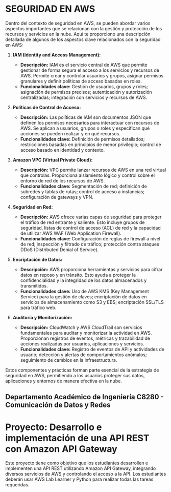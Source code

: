 # SEGURIDAD EN AWS

Dentro del contexto de seguridad en AWS, se pueden abordar varios aspectos importantes que se relacionan con la gestión y protección de los recursos y servicios en la nube. Aquí te proporciono una descripción detallada de algunos de los aspectos clave relacionados con la seguridad en AWS:

1. **IAM (Identity and Access Management):**
   - **Descripción:** IAM es el servicio central de AWS que permite gestionar de forma segura el acceso a los servicios y recursos de AWS. Permite crear y controlar usuarios y grupos, asignar permisos granulares y definir políticas de acceso basadas en roles.
   - **Funcionalidades clave:** Gestión de usuarios, grupos y roles; asignación de permisos precisos; autenticación y autorización centralizadas; integración con servicios y recursos de AWS.

2. **Políticas de Control de Acceso:**
   - **Descripción:** Las políticas de IAM son documentos JSON que definen los permisos necesarios para interactuar con recursos de AWS. Se aplican a usuarios, grupos o roles y especifican qué acciones se pueden realizar y en qué recursos.
   - **Funcionalidades clave:** Definición de permisos detallados; restricciones basadas en principios de menor privilegio; control de acceso basado en identidad y contexto.

3. **Amazon VPC (Virtual Private Cloud):**
   - **Descripción:** VPC permite lanzar recursos de AWS en una red virtual que controlas. Proporciona aislamiento lógico y control sobre el entorno de red de los recursos de AWS.
   - **Funcionalidades clave:** Segmentación de red; definición de subredes y tablas de rutas; control de acceso a instancias; configuración de gateways y VPN.

4. **Seguridad en Red:**
   - **Descripción:** AWS ofrece varias capas de seguridad para proteger el tráfico de red entrante y saliente. Esto incluye grupos de seguridad, listas de control de acceso (ACL) de red y la capacidad de utilizar AWS WAF (Web Application Firewall).
   - **Funcionalidades clave:** Configuración de reglas de firewall a nivel de red; inspección y filtrado de tráfico; protección contra ataques DDoS (Distributed Denial of Service).

5. **Encriptación de Datos:**
   - **Descripción:** AWS proporciona herramientas y servicios para cifrar datos en reposo y en tránsito. Esto ayuda a proteger la confidencialidad y la integridad de los datos almacenados y transmitidos.
   - **Funcionalidades clave:** Uso de AWS KMS (Key Management Service) para la gestión de claves; encriptación de datos en servicios de almacenamiento como S3 y EBS; encriptación SSL/TLS para tráfico web.

6. **Auditoría y Monitorización:**
   - **Descripción:** CloudWatch y AWS CloudTrail son servicios fundamentales para auditar y monitorizar la actividad en AWS. Proporcionan registros de eventos, métricas y trazabilidad de acciones realizadas por usuarios, aplicaciones y servicios.
   - **Funcionalidades clave:** Registro de eventos de API y actividades de usuario; detección y alertas de comportamientos anómalos; seguimiento de cambios en la infraestructura.

Estos componentes y prácticas forman parte esencial de la estrategia de seguridad en AWS, permitiendo a los usuarios proteger sus datos, aplicaciones y entornos de manera efectiva en la nube.

## Departamento Académico de Ingeniería C8280 - Comunicación de Datos y Redes

# Proyecto: Desarrollo e implementación de una API REST con Amazon API Gateway

Este proyecto tiene como objetivo que los estudiantes desarrollen e implementen una API REST utilizando Amazon API Gateway, integrando diversos servicios de AWS y controlando el acceso a la API. Los estudiantes deberán usar AWS Lab Learner y Python para realizar todas las tareas requeridas.





